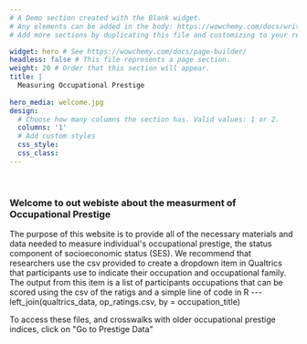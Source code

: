 ```yaml
---
# A Demo section created with the Blank widget.
# Any elements can be added in the body: https://wowchemy.com/docs/writing-markdown-latex/
# Add more sections by duplicating this file and customizing to your requirements.

widget: hero # See https://wowchemy.com/docs/page-builder/
headless: false # This file represents a page section.
weight: 20 # Order that this section will appear.
title: |
  Measuring Occupational Prestige  
  
hero_media: welcome.jpg
design:
  # Choose how many columns the section has. Valid values: 1 or 2.
  columns: '1'
  # Add custom styles
  css_style:
  css_class:
---
```


<br>

### Welcome to out webiste about the measurment of Occupational Prestige
The purpose of this website is to provide all of the necessary materials and data needed to measure individual's occupational prestige, the status component of socioeconomic status (SES). We recommend that researchers use the csv provided to create a dropdown item in Qualtrics that participants  use to indicate their occupation and occupational family. The output from this item is a list of participants occupations that can be scored using the csv of the ratigs and a simple line of code in R --- left_join(qualtrics_data, op_ratings.csv, by = occupation_title)

To access these files, and crosswalks with older occupational prestige indices, click on "Go to Prestige Data"
